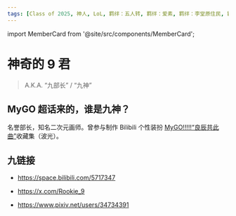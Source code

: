 ```yaml
---
tags: [Class of 2025, 神人, LoL, 羁绊：五人转, 羁绊：爱素, 羁绊：李堂原住民, 羁绊：沪国聚会]
---
```


import MemberCard from '@site/src/components/MemberCard';

# 神奇的 9 君

> A.K.A. “九部长” / “九神”

<MemberCard
  name="神奇的 9 君"
  subtitle="词条主角"
  avatar="https://lain.bgm.tv/pic/user/c/000/88/53/885303.jpg" 
  link="https://bgm.tv/user/885303"
/>

## MyGO 超话来的，谁是九神？

名誉部长，知名二次元画师。曾参与制作 Bilibili 个性装扮 [MyGO!!!!!“良辰共此曲”](https://www.bilibili.com/h5/mall/digital-card/home?act_id=102857)收藏集（波光）。

## 九链接

-   https://space.bilibili.com/5717347

-   https://x.com/Rookie_9

-   https://www.pixiv.net/users/34734391
